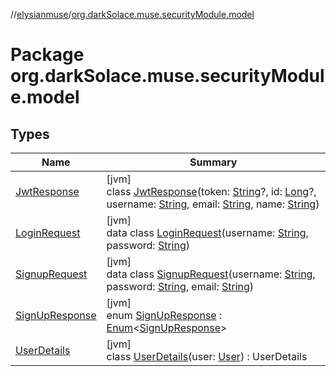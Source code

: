 //[elysianmuse](../../index.md)/[org.darkSolace.muse.securityModule.model](index.md)

# Package org.darkSolace.muse.securityModule.model

## Types

| Name | Summary |
|---|---|
| [JwtResponse](-jwt-response/index.md) | [jvm]<br>class [JwtResponse](-jwt-response/index.md)(token: [String](https://kotlinlang.org/api/latest/jvm/stdlib/kotlin/-string/index.html)?, id: [Long](https://kotlinlang.org/api/latest/jvm/stdlib/kotlin/-long/index.html)?, username: [String](https://kotlinlang.org/api/latest/jvm/stdlib/kotlin/-string/index.html), email: [String](https://kotlinlang.org/api/latest/jvm/stdlib/kotlin/-string/index.html), name: [String](https://kotlinlang.org/api/latest/jvm/stdlib/kotlin/-string/index.html)) |
| [LoginRequest](-login-request/index.md) | [jvm]<br>data class [LoginRequest](-login-request/index.md)(username: [String](https://kotlinlang.org/api/latest/jvm/stdlib/kotlin/-string/index.html), password: [String](https://kotlinlang.org/api/latest/jvm/stdlib/kotlin/-string/index.html)) |
| [SignupRequest](-signup-request/index.md) | [jvm]<br>data class [SignupRequest](-signup-request/index.md)(username: [String](https://kotlinlang.org/api/latest/jvm/stdlib/kotlin/-string/index.html), password: [String](https://kotlinlang.org/api/latest/jvm/stdlib/kotlin/-string/index.html), email: [String](https://kotlinlang.org/api/latest/jvm/stdlib/kotlin/-string/index.html)) |
| [SignUpResponse](-sign-up-response/index.md) | [jvm]<br>enum [SignUpResponse](-sign-up-response/index.md) : [Enum](https://kotlinlang.org/api/latest/jvm/stdlib/kotlin/-enum/index.html)&lt;[SignUpResponse](-sign-up-response/index.md)&gt; |
| [UserDetails](-user-details/index.md) | [jvm]<br>class [UserDetails](-user-details/index.md)(user: [User](../org.darkSolace.muse.userModule.model/-user/index.md)) : UserDetails |
